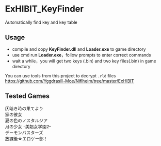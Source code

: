 # ExHIBIT_KeyFinder
Automatically find key and key table

## Usage
- compile and copy **KeyFinder.dll** and **Loader.exe** to game directory  
- use cmd run **Loader.exe**，follow prompts to enter correct commands  
- wait a while，you will get two keys (.bin) and two key files(.bin) in game directory  

You can use tools from this project to decrypt `.rld` files  
https://github.com/Yggdrasill-Moe/Niflheim/tree/master/ExHIBIT

## Tested Games
仄暗き時の果てより  
家の彼女  
夏の色のノスタルジア  
月の少女 -美娼女学園2-  
デーモンバスターズ  
放課後☆エロゲー部！  
